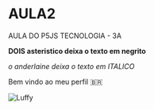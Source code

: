 # AULA2
AULA DO P5JS TECNOLOGIA - 3A

**DOIS asteristico deixa o texto em negrito**

_o anderlaine deixa o texto em ITALICO_

Bem vindo ao meu perfil 🇧🇷


![Luffy](https://media1.tenor.com/m/Nad3XaT_fmMAAAAC/okay-penelope.gif)
